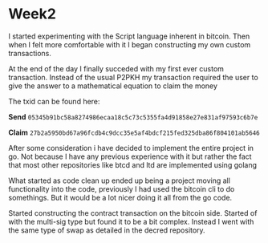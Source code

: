 # Week2

I started experimenting with the Script language inherent in bitcoin. Then when I felt more comfortable with it I began constructing my own custom transactions.

At the end of the day I finally succeded with my first ever custom transaction. Instead of the usual P2PKH my transaction required the user to give the answer to a mathematical equation to claim the money

The txid can be found here:

**Send**
`05345b91bc58a8274986ecaa18c5c73c5355fa4d91858e27e831af97593c6b7e`

**Claim**
`27b2a5950bd67a96fcdb4c9dcc35e5af4bdcf215fed325dba86f804101ab5646`

After some consideration i have decided to implement the entire project in go. Not because I have any previous experience with it but rather the fact that most other repositories like btcd and ltd are implemented using golang

What started as code clean up ended up being a project moving all functionality into the code, previously I had used the bitcoin cli to do somethings. But it would be a lot nicer doing it all from the go code.

Started constructing the contract transaction on the bitcoin side. Started of with the multi-sig type but found it to be a bit complex. Instead I went with the same type of swap as detailed in the decred repository.